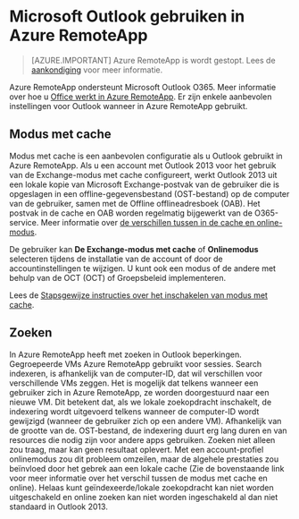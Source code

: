 <properties
    pageTitle="Outlook gebruiken in Azure RemoteApp | Microsoft Azure" 
    description="Meer informatie over het configureren en gebruiken van Outlook in Azure RemoteApp | Microsoft Azure"
    services="remoteapp"
    documentationCenter=""
    authors="pavithir"
    manager="mbaldwin" />

<tags
    ms.service="remoteapp"
    ms.workload="compute"
    ms.tgt_pltfrm="na"
    ms.devlang="na"
    ms.topic="hero-article"
    ms.date="08/15/2016"
    ms.author="elizapo" />

# <a name="using-microsoft-outlook-in-azure-remoteapp"></a>Microsoft Outlook gebruiken in Azure RemoteApp

> [AZURE.IMPORTANT]
> Azure RemoteApp is wordt gestopt. Lees de [aankondiging](https://go.microsoft.com/fwlink/?linkid=821148) voor meer informatie.

Azure RemoteApp ondersteunt Microsoft Outlook O365. Meer informatie over hoe u [Office werkt in Azure RemoteApp](remoteapp-officesubscription.md). Er zijn enkele aanbevolen instellingen voor Outlook wanneer in Azure RemoteApp gebruikt.

## <a name="cached-mode"></a>Modus met cache
Modus met cache is een aanbevolen configuratie als u Outlook gebruikt in Azure RemoteApp. Als u een account met Outlook 2013 voor het gebruik van de Exchange-modus met cache configureert, werkt Outlook 2013 uit een lokale kopie van Microsoft Exchange-postvak van de gebruiker die is opgeslagen in een offline-gegevensbestand (OST-bestand) op de computer van de gebruiker, samen met de Offline offlineadresboek (OAB). Het postvak in de cache en OAB worden regelmatig bijgewerkt van de O365-service. Meer informatie over [de verschillen tussen in de cache en online-modus](https://technet.microsoft.com/library/jj683103.aspx).

De gebruiker kan **De Exchange-modus met cache** of **Onlinemodus** selecteren tijdens de installatie van de account of door de accountinstellingen te wijzigen. U kunt ook een modus of de andere met behulp van de OCT (OCT) of Groepsbeleid implementeren.  

Lees de [Stapsgewijze instructies over het inschakelen van modus met cache](https://technet.microsoft.com/library/c6f4cad9-c918-420e-bab3-8b49e1885034#proc).

## <a name="search"></a>Zoeken
In Azure RemoteApp heeft met zoeken in Outlook beperkingen. Gegroepeerde VMs Azure RemoteApp gebruikt voor sessies. Search indexeren, is afhankelijk van de computer-ID, dat wil verschillen voor verschillende VMs zeggen. Het is mogelijk dat telkens wanneer een gebruiker zich in Azure RemoteApp, ze worden doorgestuurd naar een nieuwe VM. Dit betekent dat, als we lokale zoekopdracht inschakelt, de indexering wordt uitgevoerd telkens wanneer de computer-ID wordt gewijzigd (wanneer de gebruiker zich op een andere VM). Afhankelijk van de grootte van de. OST-bestand, de indexering duurt erg lang duren en van resources die nodig zijn voor andere apps gebruiken. Zoeken niet alleen zou traag, maar kan geen resultaat oplevert. Met een account-profiel onlinemodus zou dit probleem omzeilen, maar de algehele prestaties zou beïnvloed door het gebrek aan een lokale cache (Zie de bovenstaande link voor meer informatie over het verschil tussen de modus met cache en online). Helaas kunt geïndexeerde/lokale zoekopdracht kan niet worden uitgeschakeld en online zoeken kan niet worden ingeschakeld al dan niet standaard in Outlook 2013.
